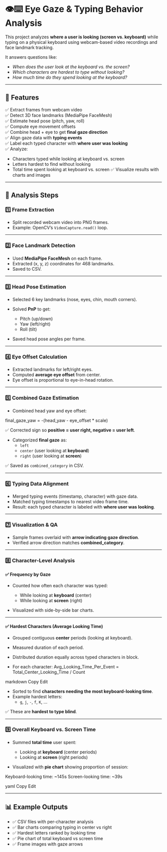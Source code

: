 # 👁️⌨️ Eye Gaze & Typing Behavior Analysis

This project analyzes **where a user is looking (screen vs. keyboard)** while typing on a physical keyboard using webcam-based video recordings and face landmark tracking.

It answers questions like:
- *When does the user look at the keyboard vs. the screen?*
- *Which characters are hardest to type without looking?*
- *How much time do they spend looking at the keyboard?*

---

## 🚀 Features

✅ Extract frames from webcam video  
✅ Detect 3D face landmarks (MediaPipe FaceMesh)  
✅ Estimate head pose (pitch, yaw, roll)  
✅ Compute eye movement offsets  
✅ Combine head + eye to get **final gaze direction**  
✅ Align gaze data with **typing events**  
✅ Label each typed character with **where user was looking**  
✅ Analyze:
- Characters typed while looking at keyboard vs. screen
- Letters hardest to find without looking
- Total time spent looking at keyboard vs. screen
✅ Visualize results with charts and images

---


## 🧭 Analysis Steps

### 1️⃣ Frame Extraction
- Split recorded webcam video into PNG frames.
- Example: OpenCV’s `VideoCapture.read()` loop.

---

### 2️⃣ Face Landmark Detection
- Used **MediaPipe FaceMesh** on each frame.
- Extracted (x, y, z) coordinates for 468 landmarks.
- Saved to CSV.

---

### 3️⃣ Head Pose Estimation
- Selected 6 key landmarks (nose, eyes, chin, mouth corners).
- Solved **PnP** to get:
  - Pitch (up/down)
  - Yaw (left/right)
  - Roll (tilt)

- Saved head pose angles per frame.

---

### 4️⃣ Eye Offset Calculation
- Extracted landmarks for left/right eyes.
- Computed **average eye offset** from center.
- Eye offset is proportional to eye-in-head rotation.

---

### 5️⃣ Combined Gaze Estimation
- Combined head yaw and eye offset:

final_gaze_yaw = -(head_yaw - eye_offset * scale)


✅ Corrected sign so **positive = user right, negative = user left**.  

- Categorized **final gaze** as:
  - `left`
  - `center` (user looking at **keyboard**)
  - `right` (user looking at **screen**)

✅ Saved as `combined_category` in CSV.

---

### 6️⃣ Typing Data Alignment
- Merged typing events (timestamp, character) with gaze data.
- Matched typing timestamps to nearest video frame time.
- Result: each typed character is labeled with **where user was looking**.

---

### 7️⃣ Visualization & QA
- Sample frames overlaid with **arrow indicating gaze direction**.
- Verified arrow direction matches **combined_category**.

---

### 8️⃣ Character-Level Analysis

#### ✅ Frequency by Gaze
- Counted how often each character was typed:
  - While looking at **keyboard** (center)
  - While looking at **screen** (right)

- Visualized with side-by-side bar charts.

---

#### ✅ Hardest Characters (Average Looking Time)
- Grouped contiguous **center** periods (looking at keyboard).  
- Measured duration of each period.  
- Distributed duration equally across typed characters in block.  

- For each character:
Avg_Looking_Time_Per_Event = Total_Center_Looking_Time / Count

markdown
Copy
Edit

- Sorted to find **characters needing the most keyboard-looking time**.  
- Example hardest letters:
  - `g`, `j`, `-`, `f`, `K`, ...

✅ These are **hardest to type blind**.

---

### 9️⃣ Overall Keyboard vs. Screen Time
- Summed **total time** user spent:
  - Looking at **keyboard** (center periods)
  - Looking at **screen** (right periods)

- Visualized with **pie chart** showing proportion of session:

Keyboard-looking time: ~145s
Screen-looking time: ~39s

yaml
Copy
Edit

---

## 📊 Example Outputs
- ✅ CSV files with per-character analysis
- ✅ Bar charts comparing typing in center vs right
- ✅ Hardest letters ranked by looking time
- ✅ Pie chart of total keyboard vs screen time
- ✅ Frame images with gaze arrows
